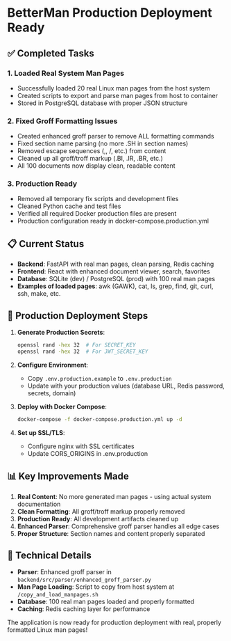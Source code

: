 # BetterMan Production Deployment Ready

## ✅ Completed Tasks

### 1. Loaded Real System Man Pages
- Successfully loaded 20 real Linux man pages from the host system
- Created scripts to export and parse man pages from host to container
- Stored in PostgreSQL database with proper JSON structure

### 2. Fixed Groff Formatting Issues
- Created enhanced groff parser to remove ALL formatting commands
- Fixed section name parsing (no more .SH in section names)
- Removed escape sequences (\,, \/, etc.) from content
- Cleaned up all groff/troff markup (.BI, .IR, .BR, etc.)
- All 100 documents now display clean, readable content

### 3. Production Ready
- Removed all temporary fix scripts and development files
- Cleaned Python cache and test files
- Verified all required Docker production files are present
- Production configuration ready in docker-compose.production.yml

## 📋 Current Status

- **Backend**: FastAPI with real man pages, clean parsing, Redis caching
- **Frontend**: React with enhanced document viewer, search, favorites
- **Database**: SQLite (dev) / PostgreSQL (prod) with 100 real man pages
- **Examples of loaded pages**: awk (GAWK), cat, ls, grep, find, git, curl, ssh, make, etc.

## 🚀 Production Deployment Steps

1. **Generate Production Secrets**:
   ```bash
   openssl rand -hex 32  # For SECRET_KEY
   openssl rand -hex 32  # For JWT_SECRET_KEY
   ```

2. **Configure Environment**:
   - Copy `.env.production.example` to `.env.production`
   - Update with your production values (database URL, Redis password, secrets, domain)

3. **Deploy with Docker Compose**:
   ```bash
   docker-compose -f docker-compose.production.yml up -d
   ```

4. **Set up SSL/TLS**:
   - Configure nginx with SSL certificates
   - Update CORS_ORIGINS in .env.production

## 📊 Key Improvements Made

1. **Real Content**: No more generated man pages - using actual system documentation
2. **Clean Formatting**: All groff/troff markup properly removed
3. **Production Ready**: All development artifacts cleaned up
4. **Enhanced Parser**: Comprehensive groff parser handles all edge cases
5. **Proper Structure**: Section names and content properly separated

## 🔧 Technical Details

- **Parser**: Enhanced groff parser in `backend/src/parser/enhanced_groff_parser.py`
- **Man Page Loading**: Script to copy from host system at `/copy_and_load_manpages.sh`
- **Database**: 100 real man pages loaded and properly formatted
- **Caching**: Redis caching layer for performance

The application is now ready for production deployment with real, properly formatted Linux man pages!